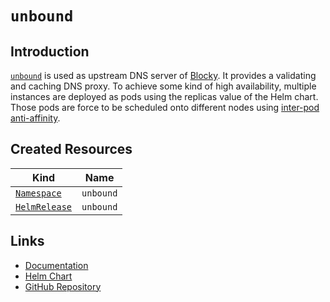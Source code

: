# `unbound`

## Introduction

[`unbound`](https://github.com/NLnetLabs/unbound) is used as upstream DNS server of [Blocky](/cluster/services/blocky/). It provides a validating and caching DNS proxy. To achieve some kind of high availability, multiple instances are deployed as pods using the replicas value of the Helm chart. Those pods are force to be scheduled onto different nodes using [inter-pod anti-affinity](https://kubernetes.io/docs/concepts/scheduling-eviction/assign-pod-node/#inter-pod-affinity-and-anti-affinity).

## Created Resources

| Kind                              | Name      |
| --------------------------------- | --------- |
| [`Namespace`][ref-namespace]      | `unbound` |
| [`HelmRelease`][ref-helm-release] | `unbound` |

[ref-namespace]: https://kubernetes.io/docs/reference/kubernetes-api/cluster-resources/namespace-v1/
[ref-helm-release]: https://fluxcd.io/docs/components/helm/helmreleases/

## Links

- [Documentation](https://unbound.docs.nlnetlabs.nl/en/latest/)
- [Helm Chart](https://charts.pascaliske.dev/charts/unbound/)
- [GitHub Repository](https://github.com/NLnetLabs/unbound)
